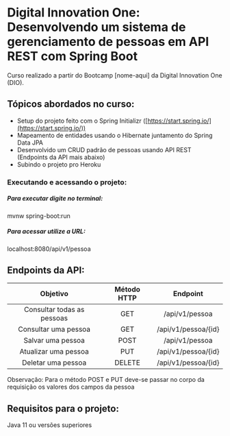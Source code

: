 # Digital Innovation One: Desenvolvendo um sistema de gerenciamento de pessoas em API REST com Spring Boot

Curso realizado a partir do Bootcamp [nome-aqui] da Digital Innovation One (DIO).

## Tópicos abordados no curso:
- Setup do projeto feito com o Spring Initializr ([https://start.spring.io/](https://start.spring.io/))
- Mapeamento de entidades usando o Hibernate juntamento do Spring Data JPA
- Desenvolvido um CRUD padrão de pessoas usando API REST (Endpoints da API mais abaixo)
- Subindo o projeto pro Heroku

### Executando e acessando o projeto:

##### Para executar digite no terminal:
mvnw spring-boot:run

##### Para acessar utilize a URL:
localhost:8080/api/v1/pessoa

## Endpoints da API:
|Objetivo                   | Método HTTP | Endpoint            |
|:-------------------------:|:-----------:|:-------------------:|
|Consultar todas as pessoas | GET         | /api/v1/pessoa      |
|Consultar uma pessoa       | GET         | /api/v1/pessoa/{id} |
|Salvar uma pessoa          | POST        | /api/v1/pessoa      |
|Atualizar uma pessoa       | PUT         | /api/v1/pessoa/{id} |
|Deletar uma pessoa         | DELETE      | /api/v1/pessoa/{id} |

Observação: Para o método POST e PUT deve-se passar no corpo da requisição os valores dos campos da pessoa

## Requisitos para o projeto:
Java 11 ou versões superiores
